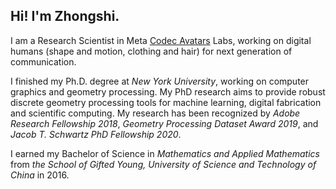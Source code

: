 ## Hi! I'm Zhongshi.

I am a Research Scientist in Meta [Codec Avatars](https://www.meta.com/emerging-tech/codec-avatars/) Labs, working on digital humans (shape and motion, clothing and hair) for next generation of communication.

I finished my Ph.D. degree at *New York University*, working on computer graphics and geometry processing. My PhD research aims to provide robust discrete geometry processing tools for machine learning, digital fabrication and scientific computing. 
My research has been recognized by *Adobe Research Fellowship 2018*, *Geometry Processing Dataset Award 2019*, and *Jacob T. Schwartz PhD Fellowship 2020*.

I earned my Bachelor of Science in *Mathematics and Applied Mathematics* from *the School of Gifted Young, University of Science and Technology of China* in 2016.
